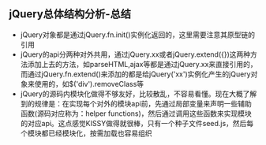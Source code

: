 ## jQuery总体结构分析-总结
*   jQuery对象都是通过jQuery.fn.init()实例化返回的，这里需要注意其原型链的引用
*   jQuery的api分两种对外共用，通过jQuery.xx或者jQuery.extend({})这两种方法添加上去的方法，如parseHTML,ajax等都是通过jQuery.xx来直接引用的，而通过jQuery.fn.extend()来添加的都是给jQuery('xx')实例化产生的jQuery对象来使用的，如$('div').removeClass等
*   jQuery的源码内模块化做得不够友好，比较散乱，不容易看懂。现在大概了解到的规律是：在实现每个对外的模块api前，先通过局部变量来声明一些辅助函数(源码对应称为：helper functions)，然后通过调用这些函数来实现模块的对应api。这点感觉KISSY做得就很棒，只有一个种子文件seed.js，然后每个模块都已经模块化，按需加载也容易组织